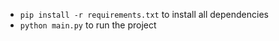  - `pip install -r requirements.txt` to install all dependencies
 - `python main.py` to run the project
